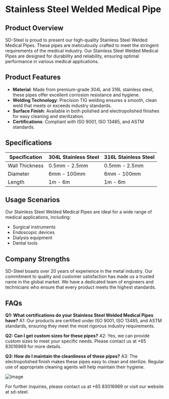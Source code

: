# Stainless Steel Welded Medical Pipe

## Product Overview

SD-Steel is proud to present our high-quality Stainless Steel Welded Medical Pipes. These pipes are meticulously crafted to meet the stringent requirements of the medical industry. Our Stainless Steel Welded Medical Pipes are designed for durability and reliability, ensuring optimal performance in various medical applications.

## Product Features

- **Material**: Made from premium-grade 304L and 316L stainless steel, these pipes offer excellent corrosion resistance and hygiene.
- **Welding Technology**: Precision TIG welding ensures a smooth, clean weld that meets or exceeds industry standards.
- **Surface Finish**: Available in both polished and electropolished finishes for easy cleaning and sterilization.
- **Certifications**: Compliant with ISO 9001, ISO 13485, and ASTM standards.

## Specifications

| Specification | 304L Stainless Steel | 316L Stainless Steel |
|---------------|---------------------|---------------------|
| Wall Thickness | 0.5mm - 2.5mm       | 0.5mm - 2.5mm       |
| Diameter      | 6mm - 100mm         | 6mm - 100mm         |
| Length        | 1m - 6m             | 1m - 6m             |

## Usage Scenarios

Our Stainless Steel Welded Medical Pipes are ideal for a wide range of medical applications, including:

- Surgical instruments
- Endoscopic devices
- Dialysis equipment
- Dental tools

## Company Strengths

SD-Steel boasts over 20 years of experience in the metal industry. Our commitment to quality and customer satisfaction has made us a trusted name in the global market. We have a dedicated team of engineers and technicians who ensure that every product meets the highest standards.

## FAQs

**Q1: What certifications do your Stainless Steel Welded Medical Pipes have?**
A1: Our products are certified under ISO 9001, ISO 13485, and ASTM standards, ensuring they meet the most rigorous industry requirements.

**Q2: Can I get custom sizes for these pipes?**
A2: Yes, we can provide custom sizes to meet your specific needs. Please contact us at +65 83016969 for more details.

**Q3: How do I maintain the cleanliness of these pipes?**
A3: The electropolished finish makes these pipes easy to clean and sterilize. Regular use of appropriate cleaning agents will help maintain their hygiene.

![Image](https://github.com/user-attachments/assets/2567258e-e124-4816-932d-1809bd27ef0b)

For further inquiries, please contact us at +65 83016969 or visit our website at  sd-steel.
